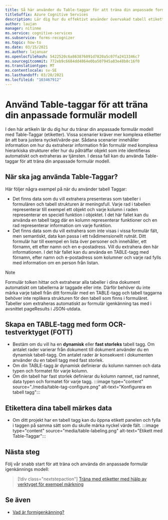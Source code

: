 ```yaml
---
title: Så här använder du Table-taggar för att träna din anpassade formulär modell – formulär tolken
titleSuffix: Azure Cognitive Services
description: Lär dig hur du effektivt använder övervakad tabell etiketts etiketter.
author: laujan
manager: nitinme
ms.service: cognitive-services
ms.subservice: forms-recognizer
ms.topic: how-to
ms.date: 03/15/2021
ms.author: lajanuar
ms.openlocfilehash: 5422520c6a863876091d7820a5c07fa2413346c7
ms.sourcegitcommit: 772eb9c6684dd4864e0ba507945a83e48b8c16f0
ms.translationtype: MT
ms.contentlocale: sv-SE
ms.lasthandoff: 03/20/2021
ms.locfileid: "103467912"
---
```

# <a name="use-table-tags-to-train-your-custom-form-model"></a>Använd Table-taggar för att träna din anpassade formulär modell

I den här artikeln lär du dig hur du tränar din anpassade formulär modell med Table-Taggar (etiketter). Vissa scenarier kräver mer komplexa etiketter än att bara justera nyckel/värde-par. Sådana scenarier innehåller information om hur du extraherar information från formulär med komplexa hierarkiska strukturer eller hur du påträffar objekt som inte identifieras automatiskt och extraheras av tjänsten. I dessa fall kan du använda Table-taggar för att träna din anpassade formulär modell.

## <a name="when-should-i-use-table-tags"></a>När ska jag använda Table-Taggar?

Här följer några exempel på när du använder tabell Taggar:

- Det finns data som du vill extrahera presenteras som tabeller i formulären och tabell strukturen är meningsfull. Varje rad i tabellen representerar till exempel ett objekt och varje kolumn i raden representerar en speciell funktion i objektet. I det här fallet kan du använda en tabell tagg där en kolumn representerar funktioner och en rad representerar information om varje funktion.
- Det finns data som du vill extrahera som inte visas i vissa formulär fält, men semantiskt, data kan passa i ett tvådimensionellt rutnät. Ditt formulär har till exempel en lista över personer och innehåller, ett förnamn, ett efter namn och en e-postadress. Vill du extrahera den här informationen. I det här fallet kan du använda en TABLE-tagg med förnamn, efter namn och e-postadress som kolumner och varje rad fylls med information om en person från listan.

> [!NOTE]
> Formulär tolken hittar och extraherar alla tabeller i dina dokument automatiskt om tabellerna är taggade eller inte. Därför behöver du inte märka varje tabell från ditt formulär med en TABLE-tagg och tabell taggarna behöver inte replikera strukturen för den tabell som finns i formuläret. Tabeller som extraheras automatiskt av formulär igenkänning tas med i avsnittet pageResults i JSON-utdata.

## <a name="create-a-table-tag-with-form-ocr-test-tool-fott"></a>Skapa en TABLE-tagg med form OCR-testverktyget (FOTT)
<!-- markdownlint-disable MD004 -->
* Bestäm om du vill ha en **dynamisk** eller **fast storleks** tabell tagg. Om antalet rader varierar från dokument till dokument använder du en dynamisk tabell-tagg. Om antalet rader är konsekvent i dokumenten använder du en tabell tagg med fast storlek.
* Om din TABLE-tagg är dynamisk definierar du kolumn namnen och data typen och formatet för varje kolumn.
* Om din tabell har fast storlek definierar du kolumn namnet, rad namnet, data typen och formatet för varje tagg.
:::image type="content" source="./media/table-tag-configure.png" alt-text="Konfigurera en tabell tagg":::

## <a name="label-your-table-tag-data"></a>Etikettera dina tabell märkes data

* Om ditt projekt har en tabell tagg kan du öppna etikett panelen och fylla i taggen på samma sätt som du skulle märka nyckel värde fält.
:::image type="content" source="media/table-labeling.png" alt-text="Etikett med Table-Taggar":::

## <a name="next-steps"></a>Nästa steg

Följ vår snabb start för att träna och använda din anpassade formulär igenkännings modell:

> [!div class="nextstepaction"]
> [Träna med etiketter med hjälp av verktyget för exempel märkning](quickstarts/label-tool.md)

## <a name="see-also"></a>Se även

* [Vad är formigenkänning?](overview.md)
>
